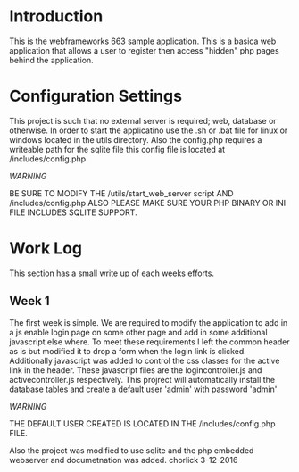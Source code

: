 
Introduction
=============
This is the webframeworks 663 sample application. This is a basica web application
that allows a user to register then access "hidden" php pages behind the application. 

Configuration Settings
=======================
This project is such that no external server is required; web, database or otherwise.
In order to start the applicatino use the .sh or .bat file for linux or windows located
in the utils directory. Also the config.php requires a writeable path for the
sqlite file this config file is located at /includes/config.php

*WARNING*

BE SURE TO MODIFY THE /utils/start_web_server script AND /includes/config.php
ALSO PLEASE MAKE SURE YOUR PHP BINARY OR INI FILE INCLUDES SQLITE SUPPORT.

Work Log
==========
This section has a small write up of each weeks efforts. 

Week 1
---------
The first week is simple. We are required to modify the application to add
in a js enable login page on some other page and add in some additional javascript 
else where. 
To meet these requirements I left the common header as is but modified it to drop 
a form when the login link is clicked. Additionally javascript was added to control 
the css classes for the active link in the header. These javascript files are the 
logincontroller.js and activecontroller.js respectively.
This projrect will automatically install the database tables and create a default user
'admin' with password 'admin'

*WARNING*

THE DEFAULT USER CREATED IS LOCATED IN THE /includes/config.php FILE.

Also the project was modified to use sqlite and the php embedded webserver and 
documetnation was added. 
chorlick 3-12-2016
